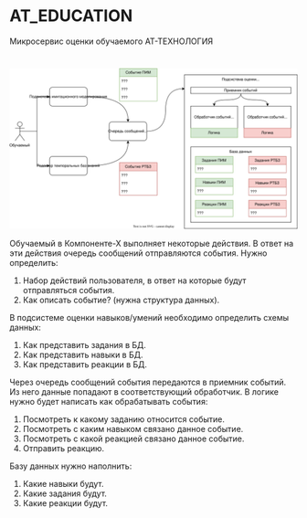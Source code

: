 # AT_EDUCATION

Микросервис оценки обучаемого АТ-ТЕХНОЛОГИЯ

#

![scheme](education.svg)

Обучаемый в Компоненте-Х выполняет некоторые действия. В ответ на эти действия очередь сообщений отправляются события. Нужно определить:

1. Набор действий пользователя, в ответ на которые будут отправляться события.
2. Как описать событие? (нужна структура данных).

В подсистеме оценки навыков/умений необходимо определить схемы данных:

1. Как представить задания в БД.
2. Как представить навыки в БД.
3. Как представить реакции в БД.

Через очередь сообщений события передаются в приемник событий. Из него данные попадают в соответствующий обработчик. В логике нужно будет написать как обрабатывать события:

1. Посмотреть к какому заданию относится событие.
2. Посмотреть с каким навыком связано данное событие. 
3. Посмотреть с какой реакцией связано данное событие.
4. Отправить реакцию.

Базу данных нужно наполнить:
1. Какие навыки будут.
2. Какие задания будут.
3. Какие реакции будут.
